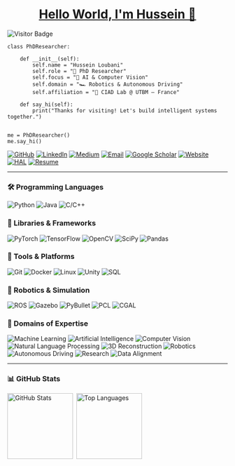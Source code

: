 <h1 align="center"><a href="https://peterhan.dev">Hello World, I'm Hussein 👋</a></h1>

<p>
  <img src="https://visitor-badge.laobi.icu/badge?page_id=husein-loubani" alt="Visitor Badge" />
</p>

    class PhDResearcher:
    
        def __init__(self):
            self.name = "Hussein Loubani"
            self.role = "🧠 PhD Researcher"
            self.focus = "🤖 AI & Computer Vision"
            self.domain = "🏎 Robotics & Autonomous Driving"
            self.affiliation = "🔬 CIAD Lab @ UTBM – France"
    
        def say_hi(self):
            print("Thanks for visiting! Let's build intelligent systems together.")
    
    
    me = PhDResearcher()
    me.say_hi()

<p>
  <a href="https://github.com/husein-loubani" target="_blank"><img alt="GitHub" src="https://img.shields.io/badge/GitHub-%2312100E.svg?&style=for-the-badge&logo=github&logoColor=white" /></a>
  <a href="https://www.linkedin.com/in/hussein-loubani/" target="_blank"><img alt="LinkedIn" src="https://img.shields.io/badge/LinkedIn-%230077B5.svg?&style=for-the-badge&logo=linkedin&logoColor=white" /></a>
  <a href="https://medium.com/@hussein_lobs" target="_blank"><img alt="Medium" src="https://img.shields.io/badge/Medium-%2312100E.svg?&style=for-the-badge&logo=medium&logoColor=white" /></a>
  <a href="mailto:hussein_lobs@outlook.com" target="_blank"><img alt="Email" src="https://img.shields.io/badge/Email-D14836.svg?&style=for-the-badge&logo=gmail&logoColor=white" /></a>
  <a href="https://scholar.google.com/citations?user=xvFTA5UAAAAJ&hl=en" target="_blank"><img alt="Google Scholar" src="https://img.shields.io/badge/Scholar-4285F4.svg?&style=for-the-badge&logo=googlescholar&logoColor=white" /></a>
  <a href="https://husein-loubani.github.io" target="_blank"><img alt="Website" src="https://img.shields.io/badge/Website-000000.svg?&style=for-the-badge&logo=googlechrome&logoColor=white" /></a>
  <a href="https://hal.science/user/index" target="_blank"><img alt="HAL" src="https://img.shields.io/badge/HAL-003A63.svg?&style=for-the-badge&logo=data:image/svg+xml;base64,PHN2ZyB3aWR0aD0iMTAiIGhlaWdodD0iMTAiIHZpZXdCb3g9IjAgMCAxMDAgMTAwIiB4bWxucz0iaHR0cDovL3d3dy53My5vcmcvMjAwMC9zdmciPjxjaXJjbGUgY3g9IjUwIiBjeT0iNTAiIHI9IjQwIiBmaWxsPSIjZmZmZmZmIiBzdHJva2U9IiMwMDNhNjMiIHN0cm9rZS13aWR0aD0iMTUiLz48L3N2Zz4=" /></a>
  <a href="https://drive.google.com/file/d/1wuHkYWU0o-4GvJ_LlB6CL9WyrrTLahAN/view?usp=sharing" target="_blank"><img alt="Resume" src="https://img.shields.io/badge/Resume-4CAF50.svg?&style=for-the-badge&logo=readthedocs&logoColor=white" /></a>
</p>

---

<h3>🛠 Programming Languages</h3>
<p>
  <a><img alt="Python" src="https://img.shields.io/badge/Python-3776AB?style=for-the-badge&logo=python&logoColor=white" /></a>
  <a><img alt="Java" src="https://img.shields.io/badge/Java-007396?style=for-the-badge&logo=openjdk&logoColor=white" /></a>
  <a><img alt="C/C++" src="https://img.shields.io/badge/C/C++-00599C?style=for-the-badge&logo=c%2B%2B&logoColor=white" /></a>
</p>

<h3>🧰 Libraries & Frameworks</h3>
<p>
  <a><img alt="PyTorch" src="https://img.shields.io/badge/PyTorch-EE4C2C?style=for-the-badge&logo=pytorch&logoColor=white" /></a>
  <a><img alt="TensorFlow" src="https://img.shields.io/badge/TensorFlow-FF6F00?style=for-the-badge&logo=tensorflow&logoColor=white" /></a>
  <a><img alt="OpenCV" src="https://img.shields.io/badge/OpenCV-5C3EE8?style=for-the-badge&logo=opencv&logoColor=white" /></a>
  <a><img alt="SciPy" src="https://img.shields.io/badge/SciPy-8CAAE6?style=for-the-badge&logo=scipy&logoColor=white" /></a>
  <a><img alt="Pandas" src="https://img.shields.io/badge/Pandas-150458?style=for-the-badge&logo=pandas&logoColor=white" /></a>
</p>

<h3>🔧 Tools & Platforms</h3>
<p>
  <a><img alt="Git" src="https://img.shields.io/badge/Git-F05032?style=for-the-badge&logo=git&logoColor=white" /></a>
  <a><img alt="Docker" src="https://img.shields.io/badge/Docker-2496ED?style=for-the-badge&logo=docker&logoColor=white" /></a>
  <a><img alt="Linux" src="https://img.shields.io/badge/Linux-FCC624?style=for-the-badge&logo=linux&logoColor=black" /></a>
  <a><img alt="Unity" src="https://img.shields.io/badge/Unity-000000?style=for-the-badge&logo=unity&logoColor=white" /></a>
  <a><img alt="SQL" src="https://img.shields.io/badge/SQL-4479A1?style=for-the-badge&logo=mysql&logoColor=white" /></a>
</p>

<h3>🤖 Robotics & Simulation</h3>
<p>
  <a><img alt="ROS" src="https://img.shields.io/badge/ROS-22314E?style=for-the-badge&logo=ros&logoColor=white" /></a>
  <a><img alt="Gazebo" src="https://img.shields.io/badge/Gazebo-555555?style=for-the-badge&logo=ghost&logoColor=white" /></a>
  <a><img alt="PyBullet" src="https://img.shields.io/badge/PyBullet-9C27B0?style=for-the-badge&logo=python&logoColor=white" /></a>
  <a><img alt="PCL" src="https://img.shields.io/badge/PCL-4285F4?style=for-the-badge&logo=pointy&logoColor=white" /></a>
  <a><img alt="CGAL" src="https://img.shields.io/badge/CGAL-6E4D73?style=for-the-badge&logo=codeforces&logoColor=white" /></a>
</p>

<h3>📌 Domains of Expertise</h3>
<p>
  <a><img alt="Machine Learning" src="https://img.shields.io/badge/Machine%20Learning-00C853?style=for-the-badge&logo=google&logoColor=white" /></a>
  <a><img alt="Artificial Intelligence" src="https://img.shields.io/badge/Artificial%20Intelligence-AA00FF?style=for-the-badge&logo=openai&logoColor=white" /></a>
  <a><img alt="Computer Vision" src="https://img.shields.io/badge/Computer%20Vision-3949AB?style=for-the-badge&logo=visualstudiocode&logoColor=white" /></a>
  <a><img alt="Natural Language Processing" src="https://img.shields.io/badge/NLP-F48FB1?style=for-the-badge&logo=huggingface&logoColor=white" /></a>
  <a><img alt="3D Reconstruction" src="https://img.shields.io/badge/3D%20Reconstruction-607D8B?style=for-the-badge&logo=three.js&logoColor=white" /></a>
  <a><img alt="Robotics" src="https://img.shields.io/badge/Robotics-7C4DFF?style=for-the-badge&logo=robotframework&logoColor=white" /></a>
  <a><img alt="Autonomous Driving" src="https://img.shields.io/badge/Autonomous%20Driving-009688?style=for-the-badge&logo=car&logoColor=white" /></a>
  <a><img alt="Research" src="https://img.shields.io/badge/Research-3F51B5?style=for-the-badge&logo=readthedocs&logoColor=white" /></a>
  <a><img alt="Data Alignment" src="https://img.shields.io/badge/Data%20Alignment-1976D2?style=for-the-badge&logo=databricks&logoColor=white" /></a>
</p>

---

<h3>📊 GitHub Stats</h3>

<div style="display: flex; gap: 0.5rem; flex-wrap: nowrap; align-items: flex-start;">
  <a href="https://github.com/husein-loubani" target="_blank">
    <img src="https://github-readme-stats.vercel.app/api?username=husein-loubani&show_icons=true&theme=tokyonight&hide_title=true" alt="GitHub Stats" height="150" />
  </a>
  <a href="https://github.com/husein-loubani" target="_blank">
    <img src="https://github-readme-stats.vercel.app/api/top-langs/?username=husein-loubani&layout=compact&theme=tokyonight" alt="Top Languages" height="150" />
  </a>
</div>

